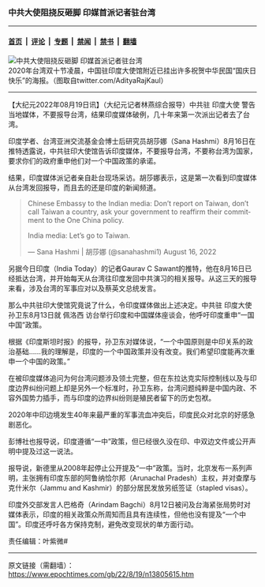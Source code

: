 ### 中共大使阻挠反砸脚 印媒首派记者驻台湾

---

#### [首页](../../../..?n13805615) &nbsp;|&nbsp; [评论](../../../../../epoch-comment?n13805615) &nbsp;|&nbsp; [专题](../../../../../epoch-special?n13805615) &nbsp;|&nbsp; [禁闻](../../../../../epoch-news?n13805615) &nbsp;|&nbsp; [禁书](../../../../../books?n13805615) &nbsp;|&nbsp; [翻墙](https://github.com/gfw-breaker/nogfw/blob/master/README.md?n13805615)


<div><img alt="中共大使阻挠反砸脚 印媒首派记者驻台湾" class="attachment-djy_600_400 size-djy_600_400 wp-post-image" src="https://i.epochtimes.com/assets/uploads/2020/10/Ej6MUe2UwAAV3TS-600x400.jpg"/>
<div class="caption">
 2020年台湾双十节凌晨，中国驻印度大使馆附近已挂出许多祝贺中华民国“国庆日快乐”的海报。（图取自twitter.com/AdityaRajKaul）
</div></div><hr/><div class="post_content" id="artbody" itemprop="articleBody">
 <!-- article content begin -->
 <p>
  【大纪元2022年08月19日讯】（大纪元记者林燕综合报导）中共驻
  <ok href="https://www.epochtimes.com/gb/tag/%E5%8D%B0%E5%BA%A6%E5%A4%A7%E4%BD%BF.html">
   印度大使
  </ok>
  警告当地媒体，不要报导台湾，结果印度媒体破例，几十年来第一次派出记者去了台湾。
 </p>
 <p>
  印度学者、台湾亚洲交流基金会博士后研究员胡莎娜（Sana Hashmi）8月16日在推特透露说，中共驻印大使馆告诉印度媒体，不要报导台湾，不要称台湾为国家，要求你们的政府重申他们对一个中国政策的承诺。
 </p>
 <p>
  结果，印度媒体派记者亲自赴台现场采访。胡莎娜表示，这是第一次看到印度媒体从台湾发回报导，而且去的还是印度的新闻频道。
 </p>
 <p>
 </p>
 <blockquote class="twitter-tweet">
  <p dir="ltr" lang="en">
   Chinese Embassy to the Indian media: Don’t report on Taiwan, don’t call Taiwan a country, ask your government to reaffirm their commitment to the One China policy.
  </p>
  <p>
   India media: Let’s go to Taiwan.
  </p>
  <p>
   — Sana Hashmi | 胡莎娜 (@sanahashmi1)
   <ok href="https://twitter.com/sanahashmi1/status/1559536828629147650?ref_src=twsrc%5Etfw">
    August 16, 2022
   </ok>
  </p>
 </blockquote>
 <p>
  <p>
   另据今日印度（India Today）的记者Gaurav C Sawant的推特，他在8月16日已经抵达台湾，并开始每天从台湾往印度发回中共演习的相关报导。从这三天的报导来看，涉及台湾的军事应对以及蔡英文总统发言。
  </p>
  <p>
   那么中共驻印大使馆究竟说了什么，令印度媒体做出上述决定。中共驻
   <ok href="https://www.epochtimes.com/gb/tag/%E5%8D%B0%E5%BA%A6%E5%A4%A7%E4%BD%BF.html">
    印度大使
   </ok>
   孙卫东8月13日就
   <ok href="https://www.epochtimes.com/gb/tag/%E4%BD%A9%E6%B4%9B%E8%A5%BF.html">
    佩洛西
   </ok>
   访台举行印度和中国媒体座谈会，他呼吁印度重申“一国中国”政策。
  </p>
  <p>
   根据《印度斯坦时报》的报导，孙卫东对媒体说，“一个中国原则是中印关系的政治基础……我的理解是，印度的一个中国政策并没有改变。我们希望印度能再次重申一个中国的政策。”
  </p>
  <p>
   在被印度媒体追问为何台湾问题涉及领土完整，但在东拉达克实际控制线以及与印度边界纠纷问题上却是另外一个标准时，孙卫东称，台湾问题纯粹是中国内政、不容外国势力插手，而与印度的边界纠纷则是殖民者留下的历史包袱。
  </p>
  <p>
   2020年中印边境发生40年来最严重的军事流血冲突后，印度民众对北京的好感急剧恶化。
  </p>
  <p>
   彭博社也报导说，印度遵循“一中”政策，但已经很久没在印、中双边文件或公开声明中提及过这一说法。
  </p>
  <p>
   报导说，新德里从2008年起停止公开提及“一中”政策。当时，北京发布一系列声明，主张拥有印度东部的阿鲁纳恰尔邦（Arunachal Pradesh）主权，并对查摩与克什米尔（Jammu and Kashmir）的部分居民发放另纸签证（stapled visas）。
  </p>
  <p>
   印度外交部发言人巴格奇（Arindam Bagchi）8月12日被问及台海紧张局势时对媒体表示，印度的相关政策众所周知而且具有连续性，但他也没有提及“一个中国”。印度还呼吁各方保持克制，避免改变现状的单方面行动。
  </p>
  <p>
   责任编辑：叶紫微#
  </p>
  <!-- article content end -->
  <div id="below_article_ad">
  </div>
 </p>
</div>


---

原文链接（需翻墙）：https://www.epochtimes.com/gb/22/8/19/n13805615.htm